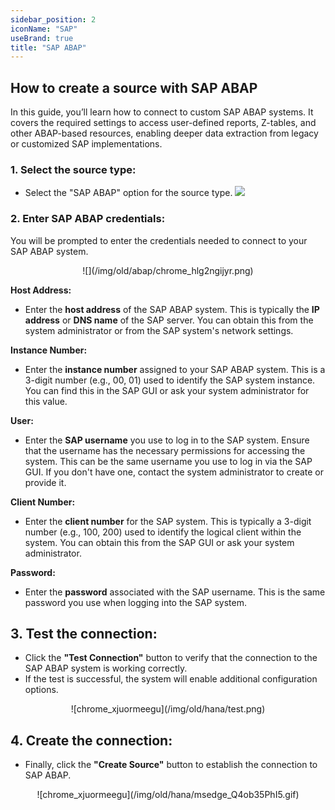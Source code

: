```yaml
---
sidebar_position: 2
iconName: "SAP"
useBrand: true
title: "SAP ABAP"
---
```

## How to create a source with SAP ABAP
In this guide, you’ll learn how to connect to custom SAP ABAP systems.
It covers the required settings to access user-defined reports, Z-tables, and other ABAP-based resources, enabling deeper data extraction from legacy or customized SAP implementations.

### 1. Select the source type:
- Select the "SAP ABAP" option for the source type.
![](/img/old/abap/chrome_zdhw7gnfbf.png)

### 2. Enter SAP ABAP credentials:
You will be prompted to enter the credentials needed to connect to your SAP ABAP system.
<p align="center">
![](/img/old/abap/chrome_hlg2ngijyr.png)
</p>

**Host Address:**
-   Enter the **host address** of the SAP ABAP system. This is typically the **IP address** or **DNS name** of the SAP server. You can obtain this from the system administrator or from the SAP system's network settings.

**Instance Number:** 
-   Enter the **instance number** assigned to your SAP ABAP system. This is a 3-digit number (e.g., 00, 01) used to identify the SAP system instance. You can find this in the SAP GUI or ask your system administrator for this value.

**User:**
-   Enter the **SAP username** you use to log in to the SAP system. Ensure that the username has the necessary permissions for accessing the system. This can be the same username you use to log in via the SAP GUI. If you don't have one, contact the system administrator to create or provide it.

**Client Number:**
-   Enter the **client number** for the SAP system. This is typically a 3-digit number (e.g., 100, 200) used to identify the logical client within the system. You can obtain this from the SAP GUI or ask your system administrator.

**Password:**
-   Enter the **password** associated with the SAP username. This is the same password you use when logging into the SAP system.

## 3. Test the connection:

-   Click the **"Test Connection"** button to verify that the connection to the SAP ABAP system is working correctly.
-   If the test is successful, the system will enable additional configuration options.

<p align="center">
![chrome_xjuormeegu](/img/old/hana/test.png)
</p>

## 4. Create the connection:
-   Finally, click the **"Create Source"** button to establish the connection to SAP ABAP.

<p align="center">
![chrome_xjuormeegu](/img/old/hana/msedge_Q4ob35PhI5.gif)
</p>